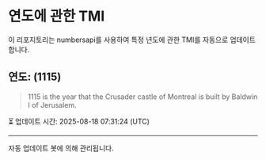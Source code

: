 
# 연도에 관한 TMI

이 리포지토리는 numbersapi를 사용하여 특정 년도에 관한 TMI를 자동으로 업데이트합니다.

## 연도: (1115)
> 1115 is the year that the Crusader castle of Montreal is built by Baldwin I of Jerusalem.

⏳ 업데이트 시간: 2025-08-18 07:31:24 (UTC)

---
자동 업데이트 봇에 의해 관리됩니다.
